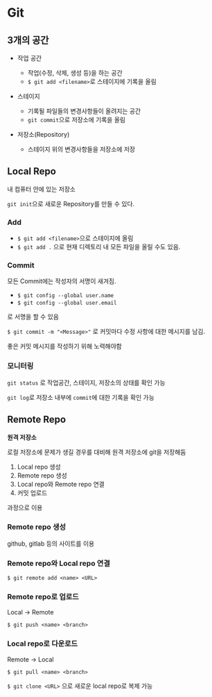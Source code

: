 # Git



## 3개의 공간

- 작업 공간
  - 작업(수정, 삭제, 생성 등)을 하는 공간
  - `$ git add <filename>`로 스테이지에 기록을 올림

- 스테이지
  - 기록될 파일들의 변경사항들이 올려지는 공간
  - `git commit`으로 저장소에 기록을 올림

- 저장소(Repository)
  - 스테이지 위의 변경사항들을 저장소에 저장





## Local Repo

내 컴퓨터 안에 있는 저장소

`git init`으로 새로운 Repository를 만들 수 있다.



### Add

- `$ git add <filename>`으로 스테이지에 올림
- `$ git add .` 으로 현재 디렉토리 내 모든 파일을 올릴 수도 있음.



### Commit

모든 Commit에는 작성자의 서명이 새겨짐.

- `$ git config --global user.name`
- `$ git config --global user.email`

로 서명을 할 수 있음



`$ git commit -m "<Message>"` 로 커밋마다 수정 사항에 대한 메시지를 남김.

좋은 커밋 메시지를 작성하기 위해 노력해야함



### 모니터링

`git status` 로 작업공간, 스테이지, 저장소의 상태를 확인 가능

`git log`로 저장소 내부에 `commit`에 대한 기록을 확인 가능



## Remote Repo

**원격 저장소**

로컬 저장소에 문제가 생길 경우를 대비해 원격 저장소에 git을 저장해둠

1. Local repo 생성
2. Remote repo 생성
3. Local repo와 Remote repo 연결
4. 커밋 업로드

과정으로 이용



### Remote repo 생성

github, gitlab 등의 사이트를 이용



### Remote repo와 Local repo 연결

`$ git remote add <name> <URL>`



### Remote repo로 업로드

Local -> Remote

`$ git push <name> <branch>`



### Local repo로 다운로드

Remote -> Local

`$ git pull <name> <branch>`



`$ git clone <URL>` 으로 새로운 local repo로 복제 가능

